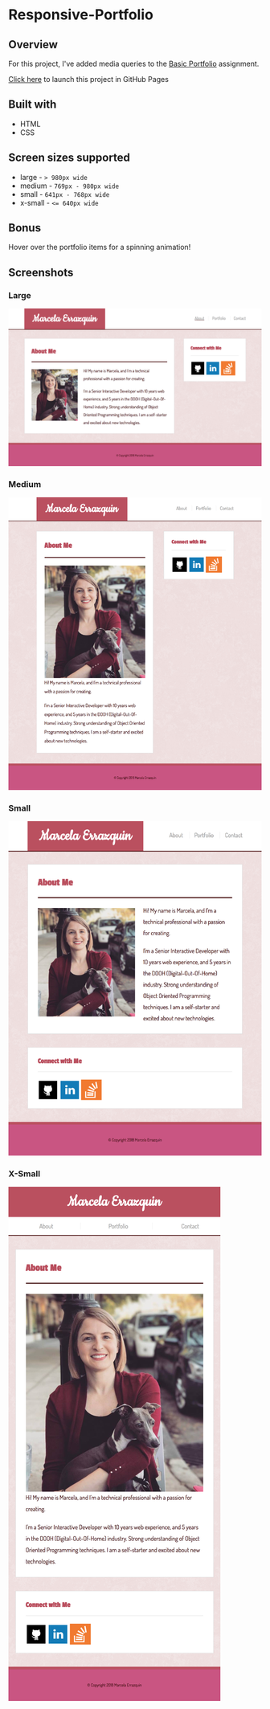 # Responsive-Portfolio

## Overview
For this project, I've added media queries to the [Basic Portfolio](http://github.com/merrazquin/Basic_Portfolio) assignment.

[Click here](http://merrazquin.github.io/Responsive-Portfolio) to launch this project in GitHub Pages

## Built with
* HTML
* CSS

## Screen sizes supported
* large - `> 980px wide`
* medium - `769px - 980px wide`
* small - `641px - 768px wide`
* x-small - `<= 640px wide`

## Bonus
Hover over the portfolio items for a spinning animation!

## Screenshots
### Large
<img alt="large" src="readme-images/large.png" />

### Medium
<img alt="medium" src="readme-images/medium.png" />

### Small
<img alt="small" src="readme-images/small.png" />

### X-Small
<img alt="x-small" src="readme-images/x-small.png" />